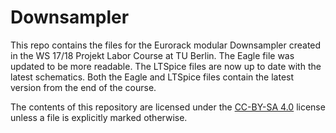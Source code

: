 Downsampler
===========

This repo contains the files for the Eurorack modular Downsampler created in the WS 17/18 Projekt Labor Course at TU Berlin.
The Eagle file was updated to be more readable. The LTSpice files are now up to date with the latest schematics.
Both the Eagle and LTSpice files contain the latest version from the end of the course.

The contents of this repository are licensed under the [CC-BY-SA 4.0](https://creativecommons.org/licenses/by-sa/4.0/) license unless a file is explicitly marked otherwise.
